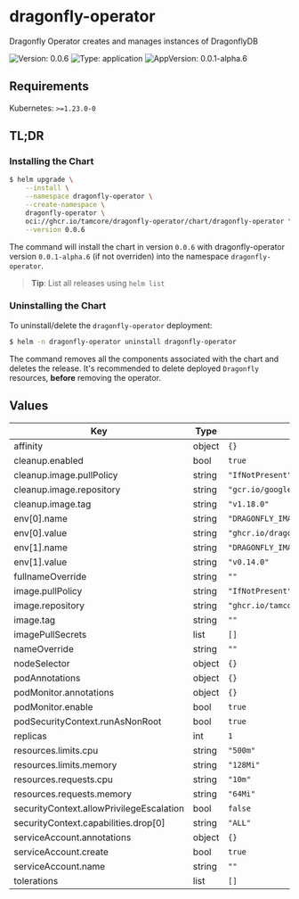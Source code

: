 # dragonfly-operator

Dragonfly Operator creates and manages instances of DragonflyDB

![Version: 0.0.6](https://img.shields.io/badge/Version-0.0.6-informational?style=flat-square) ![Type: application](https://img.shields.io/badge/Type-application-informational?style=flat-square) ![AppVersion: 0.0.1-alpha.6](https://img.shields.io/badge/AppVersion-0.0.1--alpha.6-informational?style=flat-square)

## Requirements

Kubernetes: `>=1.23.0-0`

## TL;DR

### Installing the Chart

```bash
$ helm upgrade \
    --install \
    --namespace dragonfly-operator \
    --create-namespace \
    dragonfly-operator \
    oci://ghcr.io/tamcore/dragonfly-operator/chart/dragonfly-operator \
    --version 0.0.6
```

The command will install the chart in version `0.0.6` with dragonfly-operator version `0.0.1-alpha.6` (if not overriden) into the namespace `dragonfly-operator`.

> **Tip**: List all releases using `helm list`

### Uninstalling the Chart

To uninstall/delete the `dragonfly-operator` deployment:

```bash
$ helm -n dragonfly-operator uninstall dragonfly-operator
```
The command removes all the components associated with the chart and deletes the release. It's recommended to delete deployed `Dragonfly` resources, **before** removing the operator.

## Values

| Key | Type | Default | Description |
|-----|------|---------|-------------|
| affinity | object | `{}` |  |
| cleanup.enabled | bool | `true` |  |
| cleanup.image.pullPolicy | string | `"IfNotPresent"` |  |
| cleanup.image.repository | string | `"gcr.io/google_containers/hyperkube"` |  |
| cleanup.image.tag | string | `"v1.18.0"` |  |
| env[0].name | string | `"DRAGONFLY_IMAGE_REPOSITORY"` |  |
| env[0].value | string | `"ghcr.io/dragonflydb/dragonfly"` |  |
| env[1].name | string | `"DRAGONFLY_IMAGE_TAG"` |  |
| env[1].value | string | `"v0.14.0"` |  |
| fullnameOverride | string | `""` |  |
| image.pullPolicy | string | `"IfNotPresent"` |  |
| image.repository | string | `"ghcr.io/tamcore/dragonfly-operator"` |  |
| image.tag | string | `""` |  |
| imagePullSecrets | list | `[]` |  |
| nameOverride | string | `""` |  |
| nodeSelector | object | `{}` |  |
| podAnnotations | object | `{}` |  |
| podMonitor.annotations | object | `{}` |  |
| podMonitor.enable | bool | `true` |  |
| podSecurityContext.runAsNonRoot | bool | `true` |  |
| replicas | int | `1` |  |
| resources.limits.cpu | string | `"500m"` |  |
| resources.limits.memory | string | `"128Mi"` |  |
| resources.requests.cpu | string | `"10m"` |  |
| resources.requests.memory | string | `"64Mi"` |  |
| securityContext.allowPrivilegeEscalation | bool | `false` |  |
| securityContext.capabilities.drop[0] | string | `"ALL"` |  |
| serviceAccount.annotations | object | `{}` |  |
| serviceAccount.create | bool | `true` |  |
| serviceAccount.name | string | `""` |  |
| tolerations | list | `[]` |  |

